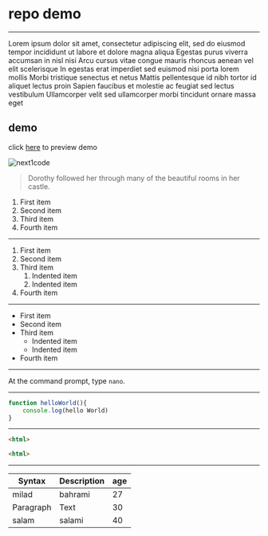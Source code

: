 # repo demo

---

Lorem ipsum dolor sit amet, consectetur adipiscing elit, sed do eiusmod tempor incididunt ut labore et dolore magna aliqua Egestas purus viverra accumsan in nisl nisi Arcu cursus vitae congue mauris rhoncus aenean vel elit scelerisque In egestas erat imperdiet sed euismod nisi porta lorem mollis Morbi tristique senectus et netus Mattis pellentesque id nibh tortor id aliquet lectus proin Sapien faucibus et molestie ac feugiat sed lectus vestibulum Ullamcorper velit sed ullamcorper morbi tincidunt ornare massa eget


## demo

click [here](https://yootuuu.github.io/Hello-card/) to preview demo

![next1code](https://next1code.ir/wp-content/uploads/2023/11/github2-course-cover.jpg)


> Dorothy followed her through many of the beautiful rooms in her castle.

1. First item
2. Second item
3. Third item
4. Fourth item

---

1. First item
2. Second item
3. Third item
    1. Indented item
    2. Indented item
4. Fourth item

---

- First item
- Second item
- Third item
    - Indented item
    - Indented item
- Fourth item

---

At the command prompt, type `nano`.

---

```javascript
function helloWorld(){
    console.log(hello World)
}
```

---

```HTML
<html>

<html>
```

---

| Syntax      | Description |age |
|------------ |-------------| -- |
| milad       | bahrami     |27  |
| Paragraph   | Text        | 30 |
| salam       |    salami   | 40 |
